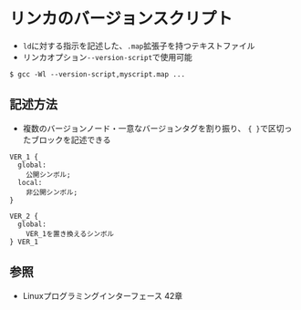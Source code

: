 # リンカのバージョンスクリプト
- `ld`に対する指示を記述した、`.map`拡張子を持つテキストファイル
- リンカオプション`--version-script`で使用可能

```
$ gcc -Wl --version-script,myscript.map ...
```

## 記述方法
- 複数のバージョンノード・一意なバージョンタグを割り振り、
  `{ }`で区切ったブロックを記述できる

```
VER_1 {
  global:
    公開シンボル;
  local:
    非公開シンボル;
}

VER_2 {
  global:
    VER_1を置き換えるシンボル
} VER_1
```

## 参照
- Linuxプログラミングインターフェース 42章
